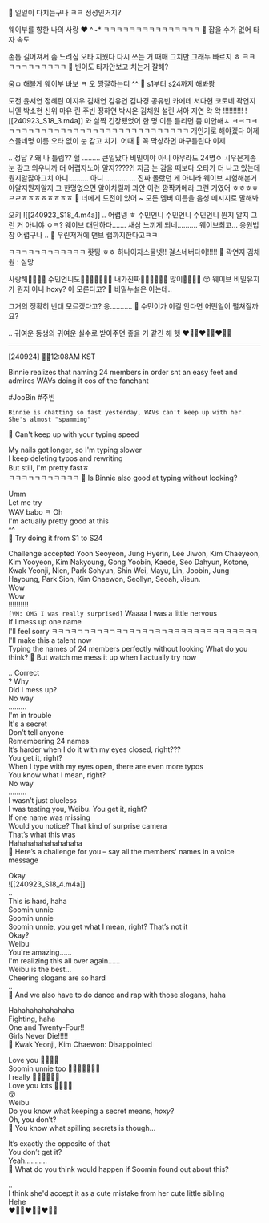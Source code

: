 🫧 일일이 다치는구나 ㅋㅋ 정성인거지?

웨이부를 향한
나의 사랑
❤️
^~*
ㅋㅋㅋㅋㅋㅋㅋㅋㅋㅋㅋㅋㅋㅋㅋ
🫧 잡을 수가 없어 타자 속도

손톱 길어져서 좀 느려짐
오타 지웠다 다시 쓰는 거
때매
그치만 그래두 빠르지 ㅎ
ㅋㅋㅋㄱㄱㅋㄱㅋㅋㅋㅋ
🫧 빈이도 타자안보고 치는거 잘해?

움ㅁ
해볼게
웨이부 바보 ㅋ
오
짱잘하는디
^^
🫧 s1부터 s24까지 해봐봥

도전
윤서연 정혜린 이지우 김채연 김유연 김나경 공유빈 카에데 서다현 코토네 곽연지 니엔 박소현 신위 마유 린 주빈 정하연 박시온 김채원 설린 서아 지연
왁
왁
!!!!!!!!!!
![[240923_S18_3.m4a]]
와
살짝 긴장됐었어
한 명 이름 틀리면
좀 미안해ㅅ
ㅋㅋㄱㅋㄱㄱㅋㄱㅋㄱㅋㄱㅋㄱㅋㄱㅋㄱㅋㅋㅋㅋㅋㅋㅋㅋㅋㅋㅋㅋㅋㅋ
개인기로 해야겠다 이제
스물네명 이름 오타 없이 눈 감고 치기.
어때
🫧 꼭 막상하면 마구틀린다 이제

.. 정답
? 왜
나 틀림??
헐
………
큰일났다
비밀이야
아니 아무라도
24명ㅇ ㅚ우믄게좀
눈 감고 외우니까
더 어렵자노아 알지?????!
지금 눈 감을 때보다 오타가 더 나고 있는데
뭔지알잖아그치
아니
………
아니
………..
…
진짜 몰랐던 게 아니라
웨이브 시험해본거야알지뭔지알지
그
한명없으면
알아차릴까 과얀
이런 깜짝카메라
그런 거였어
ㅎㅎㅎㅎㄹㄹㅎㅎㅎㅎㅎㅎㅎㅎ
🫧 너에게 도전이 있어 ~ 모든 멤버 이름을 음성 메시지로 말해봐

오키
![[240923_S18_4.m4a]]
..
어렵넹 ㅎ
수민언니
수민언니
수민언니 뭔지 알지 그런 거 아니야
ㅇㅋ?
웨이브
대단하다…….
새삼 느끼게 되네……….
웨이브최고…
응원법 참 어렵구나
..
🫧 우린저거에 댄브 랩까지한다고ㅋㅋ

ㅋㅋㄱㅋㄱㅋㄱㅋㅋㅋㅋㅋ
홧팅 ㅎㅎ
하나이자스물넷!!
걸스네버다이!!!!!
🫧 곽연지 김채원 : 실망

사랑해🤍🤍🤍🤍
수민언니도🤍🤍🤍🤍🤍🤍🤍
내가진짜🫧🤍🤍🤍🤍🤍
많이🤍🤍🤍🤍
😚
웨이브
비밀유지가
뭔지 아나 hoxy?
아 모른다고?
🫧 비밀누설은 아는데..

그거의 정확히 반대
모르겠다고?
응………..
🫧 수민이가 이걸 안다면 어떤일이 펼쳐질까요?

..
귀여운 동생의 귀여운 실수로 받아주면
좋을 거 같긴 해
헷
❤️🫶🏻❤️🫶🏻❤️🫶🏻

___

[240924] 🐣💭12:08AM KST

Binnie realizes that naming 24 members in order snt an easy feet and admires WAVs doing it cos of the fanchant

#JooBin #주빈


`Binnie is chatting so fast yesterday, WAVs can't keep up with her. She's almost "spamming"`

🫧 Can't keep up with your typing speed

My nails got longer, so I'm typing slower  
I keep deleting typos and rewriting  
But still, I'm pretty fastㅎ  
ㅋㅋㅋㄱㄱㅋㄱㅋㅋㅋㅋ
🫧 Is Binnie also good at typing without looking?

Umm  
Let me try  
WAV babo ㅋ 
Oh  
I'm actually pretty good at this  
^^  
🫧 Try doing it from S1 to S24

Challenge accepted
Yoon Seoyeon, Jung Hyerin, Lee Jiwon, Kim Chaeyeon, Kim Yooyeon, Kim Nakyoung, Gong Yoobin, Kaede, Seo Dahyun, Kotone, Kwak Yeonji, Nien, Park Sohyun, Shin Wei, Mayu, Lin, Joobin, Jung Hayoung, Park Sion, Kim Chaewon, Seollyn, Seoah, Jieun.  
Wow  
Wow  
!!!!!!!!!!  
`[VM: OMG I was really surprised]`
Waaaa
I was a little nervous  
If I mess up one name  
I'll feel sorry 
ㅋㅋㄱㅋㄱㄱㅋㄱㅋㄱㅋㄱㅋㄱㅋㄱㅋㄱㅋㅋㅋㅋㅋㅋㅋㅋㅋㅋㅋㅋㅋㅋ
I'll make this a talent now  
Typing the names of 24 members perfectly without looking
What do you think?
🫧 But watch me mess it up when I actually try now

.. Correct  
? Why  
Did I mess up?  
No way  
………  
I'm in trouble  
It's a secret  
Don’t tell anyone  
Remembering 24 names  
It’s harder when I do it with my eyes closed, right???  
You get it, right?  
When I type with my eyes open, there are even more typos  
You know what I mean, right?  
No way  
………  
I wasn’t just clueless  
I was testing you, Weibu. You get it, right?  
If one name was missing  
Would you notice? That kind of surprise camera  
That’s what this was  
Hahahahahahahahaha  
🫧 Here’s a challenge for you – say all the members' names in a voice message

Okay  
![[240923_S18_4.m4a]]  
..  
This is hard, haha  
Soomin unnie  
Soomin unnie  
Soomin unnie, you get what I mean, right? That’s not it  
Okay?  
Weibu  
You're amazing……  
I'm realizing this all over again……  
Weibu is the best…  
Cheering slogans are so hard  
..  
🫧 And we also have to do dance and rap with those slogans, haha

Hahahahahahahaha  
Fighting, haha  
One and Twenty-Four!!  
Girls Never Die!!!!!  
🫧 Kwak Yeonji, Kim Chaewon: Disappointed

Love you 🤍🤍🤍🤍  
Soomin unnie too 🤍🤍🤍🤍🤍🤍🤍  
I really 🫧🤍🤍🤍🤍🤍  
Love you lots 🤍🤍🤍🤍  
😚  
Weibu  
Do you know what keeping a secret means, *hoxy*?  
Oh, you don’t?  
🫧 You know what spilling secrets is though…

It’s exactly the opposite of that  
You don’t get it?  
Yeah………..  
🫧 What do you think would happen if Soomin found out about this?

..  
I think she'd accept it as a cute mistake from her cute little sibling  
Hehe  
❤️🫶🏻❤️🫶🏻❤️🫶🏻